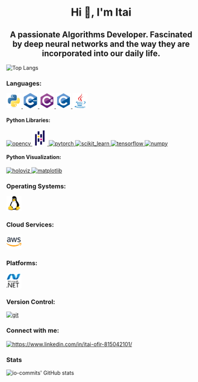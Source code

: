 <h1 align="center">Hi 👋, I'm Itai</h1>

<h2 align="center">A passionate Algorithms Developer. Fascinated by deep neural networks and the way they are incorporated into our daily life.</h2>

![Top Langs](https://github-readme-stats.vercel.app/api/top-langs/?username=io-commits&layout=compact&count_private=true&token=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)


<h3 align="left">Languages:</h3>
<p align="left">
    <a href="https://www.python.org" target="_blank" rel="noreferrer">
            <img src="https://raw.githubusercontent.com/devicons/devicon/master/icons/python/python-original.svg" alt="python" width="40" height="40"/>
    </a>
    <a href="https://www.w3schools.com/cpp/" target="_blank" rel="noreferrer">
        <img src="https://raw.githubusercontent.com/devicons/devicon/master/icons/cplusplus/cplusplus-original.svg" alt="cplusplus" width="40" height="40"/>
    </a>
    <a href="https://www.w3schools.com/cs/" target="_blank" rel="noreferrer">
        <img src="https://raw.githubusercontent.com/devicons/devicon/master/icons/csharp/csharp-original.svg" alt="csharp" width="40" height="40"/>
    </a> 
    <a href="https://www.cprogramming.com/" target="_blank" rel="noreferrer">
        <img src="https://raw.githubusercontent.com/devicons/devicon/master/icons/c/c-original.svg" alt="c" width="40" height="40"/>
    </a>
    <a href="https://www.java.com" target="_blank" rel="noreferrer">
        <img src="https://raw.githubusercontent.com/devicons/devicon/master/icons/java/java-original.svg" alt="java" width="40" height="40"/>
    </a> 
</p>
<h4 align="left">Python Libraries:</h4>
<p align="left">
    <a href="https://opencv.org/" target="_blank" rel="noreferrer">
        <img src="https://www.vectorlogo.zone/logos/opencv/opencv-icon.svg" alt="opencv" width="40" height="40"/>
    </a>
    <a href="https://pandas.pydata.org/" target="_blank" rel="noreferrer">
        <img src="https://raw.githubusercontent.com/devicons/devicon/2ae2a900d2f041da66e950e4d48052658d850630/icons/pandas/pandas-original.svg" alt="pandas" width="40" height="40"/>
    </a>
    <a href="https://pytorch.org/" target="_blank" rel="noreferrer">
        <img src="https://www.vectorlogo.zone/logos/pytorch/pytorch-icon.svg" alt="pytorch" width="40" height="40"/>
    </a>
    <a href="https://scikit-learn.org/" target="_blank" rel="noreferrer">
        <img src="https://upload.wikimedia.org/wikipedia/commons/0/05/Scikit_learn_logo_small.svg" alt="scikit_learn" width="40" height="40"/>
    </a>
    <a href="https://www.tensorflow.org" target="_blank" rel="noreferrer">
        <img src="https://www.vectorlogo.zone/logos/tensorflow/tensorflow-icon.svg" alt="tensorflow" width="40" height="40"/>
    </a>
    <a href="https://numpy.org/" target="_blank" rel="noreferrer">
        <img src="https://numpy.org/doc/stable/_static/numpylogo.svg" alt="numpy" width="80" height="40"/>
    </a>
</p>

<h4 align="left">Python Visualization:</h4>
<p align="left">
    <a href="https://holoviz.org/" target="_blank" rel="noreferrer">
        <img src="https://holoviz.org/_static/holoviz-logo-unstacked.svg" alt="holoviz" width="40" height="40"/>
    </a>
    <a href="https://matplotlib.org/" target="_blank" rel="noreferrer">
        <img src="https://matplotlib.org/_static/logo_light.svg" alt="matplotlib" width="80" height="40"/>
    </a>
</p>

<h3 align="left">Operating Systems:</h3>
<p align="left">
    <a href="https://www.linux.org/" target="_blank" rel="noreferrer">
        <img src="https://raw.githubusercontent.com/devicons/devicon/master/icons/linux/linux-original.svg" alt="linux" width="40" height="40"/>
    </a> 
</p>
<h3 align="left">Cloud Services:</h3>

<p align="left">
    <a href="https://aws.amazon.com" target="_blank" rel="noreferrer">
        <img src="https://raw.githubusercontent.com/devicons/devicon/master/icons/amazonwebservices/amazonwebservices-original-wordmark.svg" alt="aws" width="40" height="40"/>
    </a> 
</p>

<h3 align="left">Platforms:</h3>
    <a href="https://dotnet.microsoft.com/" target="_blank" rel="noreferrer">
        <img src="https://raw.githubusercontent.com/devicons/devicon/master/icons/dot-net/dot-net-original-wordmark.svg" alt="dotnet" width="40" height="40"/>
    </a> 

<h3 align="left">Version Control:</h3>
<p align="left">
    <a href="https://git-scm.com/" target="_blank" rel="noreferrer">
        <img src="https://www.vectorlogo.zone/logos/git-scm/git-scm-icon.svg" alt="git" width="40" height="40"/>
    </a> 
</p>

<h3 align="left">Connect with me:</h3>
<p align="left">
    <a href="https://linkedin.com/in/https://www.linkedin.com/in/itai-ofir-815042101/" target="blank">
        <img align="center" src="https://raw.githubusercontent.com/rahuldkjain/github-profile-readme-generator/master/src/images/icons/Social/linked-in-alt.svg" alt="https://www.linkedin.com/in/itai-ofir-815042101/" height="30" width="40" />
    </a>
</p>

<h3 align="left">Stats</h3>

![io-commits' GitHub stats](https://github-readme-stats.vercel.app/api?username=io-commits&show_icons=true&theme=dracula)

